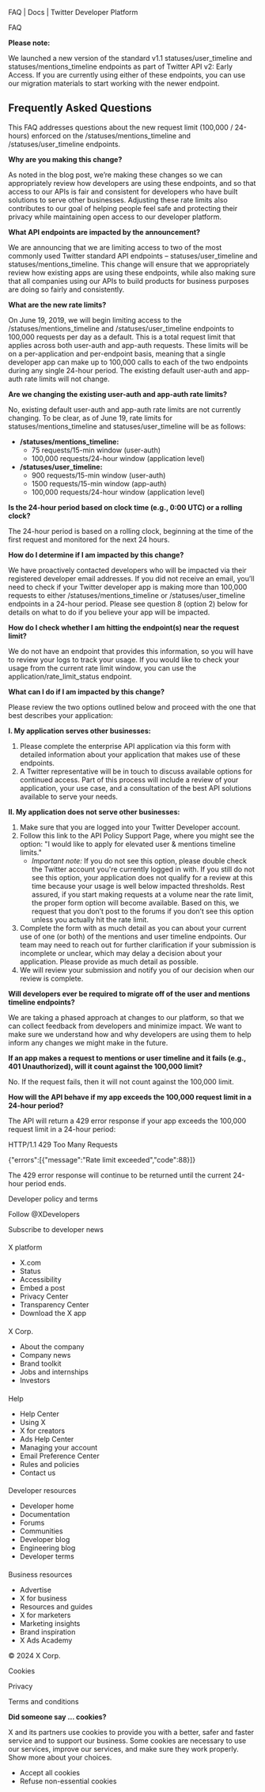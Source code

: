 



FAQ | Docs | Twitter Developer Platform 





































































































FAQ








**Please note:**  




We launched a new version of the standard v1.1 statuses/user\_timeline and statuses/mentions\_timeline endpoints as part of Twitter API v2: Early Access. If you are currently using either of these endpoints, you can use our migration materials to start working with the newer endpoint.









Frequently Asked Questions
--------------------------


This FAQ addresses questions about the new request limit (100,000 / 24-hours) enforced on the /statuses/mentions\_timeline and /statuses/user\_timeline endpoints.


**Why are you making this change?**


As noted in the blog post, we’re making these changes so we can appropriately review how developers are using these endpoints, and so that access to our APIs is fair and consistent for developers who have built solutions to serve other businesses. Adjusting these rate limits also contributes to our goal of helping people feel safe and protecting their privacy while maintaining open access to our developer platform.


**What API endpoints are impacted by the announcement?**


We are announcing that we are limiting access to two of the most commonly used Twitter standard API endpoints – statuses/user\_timeline and statuses/mentions\_timeline. This change will ensure that we appropriately review how existing apps are using these endpoints, while also making sure that all companies using our APIs to build products for business purposes are doing so fairly and consistently.


**What are the new rate limits?**


On June 19, 2019, we will begin limiting access to the /statuses/mentions\_timeline and /statuses/user\_timeline endpoints to 100,000 requests per day as a default. This is a total request limit that applies across both user-auth and app-auth requests. These limits will be on a per-application and per-endpoint basis, meaning that a single developer app can make up to 100,000 calls to each of the two endpoints during any single 24-hour period. The existing default user-auth and app-auth rate limits will not change.


**Are we changing the existing user-auth and app-auth rate limits?**


No, existing default user-auth and app-auth rate limits are not currently changing. To be clear, as of June 19, rate limits for statuses/mentions\_timeline and statuses/user\_timeline will be as follows:


* **/statuses/mentions\_timeline:**
	+ 75 requests/15-min window (user-auth)
	+ 100,000 requests/24-hour window (application level)
* **/statuses/user\_timeline:**
	+ 900 requests/15-min window (user-auth)
	+ 1500 requests/15-min window (app-auth)
	+ 100,000 requests/24-hour window (application level)


**Is the 24-hour period based on clock time (e.g., 0:00 UTC) or a rolling clock?**


The 24-hour period is based on a rolling clock, beginning at the time of the first request and monitored for the next 24 hours.


**How do I determine if I am impacted by this change?**


We have proactively contacted developers who will be impacted via their registered developer email addresses. If you did not receive an email, you’ll need to check if your Twitter developer app is making more than 100,000 requests to either /statuses/mentions\_timeline or /statuses/user\_timeline endpoints in a 24-hour period. Please see question 8 (option 2) below for details on what to do if you believe your app will be impacted.


**How do I check whether I am hitting the endpoint(s) near the request limit?**


We do not have an endpoint that provides this information, so you will have to review your logs to track your usage. If you would like to check your usage from the current rate limit window, you can use the application/rate\_limit\_status endpoint.


**What can I do if I am impacted by this change?**


Please review the two options outlined below and proceed with the one that best describes your application:


**I. My application serves other businesses:**


1. Please complete the enterprise API application via this form with detailed information about your application that makes use of these endpoints.
2. A Twitter representative will be in touch to discuss available options for continued access. Part of this process will include a review of your application, your use case, and a consultation of the best API solutions available to serve your needs.


**II. My application does not serve other businesses:**


1. Make sure that you are logged into your Twitter Developer account.
2. Follow this link to the API Policy Support Page, where you might see the option: "I would like to apply for elevated user & mentions timeline limits."
	* *Important note:* If you do not see this option, please double check the Twitter account you're currently logged in with. If you still do not see this option, your application does not qualify for a review at this time because your usage is well below impacted thresholds. Rest assured, if you start making requests at a volume near the rate limit, the proper form option will become available. Based on this, we request that you don’t post to the forums if you don’t see this option unless you actually hit the rate limit.
3. Complete the form with as much detail as you can about your current use of one (or both) of the mentions and user timeline endpoints. Our team may need to reach out for further clarification if your submission is incomplete or unclear, which may delay a decision about your application. Please provide as much detail as possible.
4. We will review your submission and notify you of our decision when our review is complete.


**Will developers ever be required to migrate off of the user and mentions timeline endpoints?**


We are taking a phased approach at changes to our platform, so that we can collect feedback from developers and minimize impact. We want to make sure we understand how and why developers are using them to help inform any changes we might make in the future.


**If an app makes a request to mentions or user timeline and it fails (e.g., 401 Unauthorized), will it count against the 100,000 limit?**


No. If the request fails, then it will not count against the 100,000 limit.


**How will the API behave if my app exceeds the 100,000 request limit in a 24-hour period?**


The API will return a 429 error response if your app exceeds the 100,000 request limit in a 24-hour period:


HTTP/1.1 429 Too Many Requests


{"errors":[{"message":"Rate limit exceeded","code":88}]}


The 429 error response will continue to be returned until the current 24-hour period ends. 



















Developer policy and terms


Follow @XDevelopers


Subscribe to developer news












#### 
 X platform


* X.com
* Status
* Accessibility
* Embed a post
* Privacy Center
* Transparency Center
* Download the X app




#### 
 X Corp.


* About the company
* Company news
* Brand toolkit
* Jobs and internships
* Investors




#### 
 Help


* Help Center
* Using X
* X for creators
* Ads Help Center
* Managing your account
* Email Preference Center
* Rules and policies
* Contact us




#### 
 Developer resources


* Developer home
* Documentation
* Forums
* Communities
* Developer blog
* Engineering blog
* Developer terms




#### 
 Business resources


* Advertise
* X for business
* Resources and guides
* X for marketers
* Marketing insights
* Brand inspiration
* X Ads Academy









 © 2024 X Corp.
 


Cookies


Privacy


Terms and conditions






















**Did someone say … cookies?**  
  


 X and its partners use cookies to provide you with a better, safer and
 faster service and to support our business. Some cookies are necessary to use
 our services, improve our services, and make sure they work properly.
 Show more about your choices.


 




* Accept all cookies
* Refuse non-essential cookies















